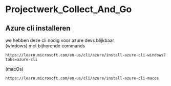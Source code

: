 # Projectwerk_Collect_And_Go

## Azure cli installeren
we hebben deze cli nodig voor azure devs blijkbaar  
(windows)  met bijhorende commands
```
https://learn.microsoft.com/en-us/cli/azure/install-azure-cli-windows?tabs=azure-cli
```
(macOs) 
```
https://learn.microsoft.com/en-us/cli/azure/install-azure-cli-macos
```
